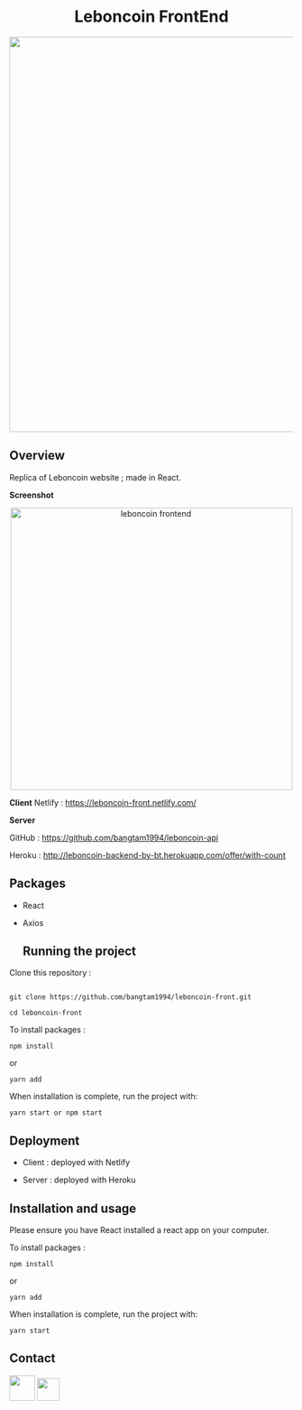 <h1  align="center">Leboncoin  FrontEnd </h1>

  <p align="center">
  <a  href="https://leboncoin-front.netlify.com/">
	<img src="https://s5.gifyu.com/images/leboncoin-front.gif" width="700"></a>
</p>

## Overview

Replica of Leboncoin website ; made in React.

**Screenshot**

<p align="center">
<a  href="https://leboncoin-front.netlify.com"><img  src="https://i.ibb.co/hspRskr/Capture-d-e-cran-2020-03-01-a-23-33-12.png" width="500" title="leboncoin frontend "  alt="leboncoin frontend"></a>
</p>

**Client**
Netlify : <a  href="https://leboncoin-front.netlify.com"  target="_blank"> https://leboncoin-front.netlify.com/</a>

**Server**

GitHub : <a  href="https://github.com/bangtam1994/leboncoin-api">https://github.com/bangtam1994/leboncoin-api</a>

Heroku : <a  href="http://leboncoin-backend-by-bt.herokuapp.com"  target="_blank"> http://leboncoin-backend-by-bt.herokuapp.com/offer/with-count</a>

## Packages

- React
- Axios

  ## Running the project

Clone this repository :

```

git clone https://github.com/bangtam1994/leboncoin-front.git

cd leboncoin-front

```

To install packages :

```
npm install
```

or

```
yarn add
```

When installation is complete, run the project with:

```
yarn start or npm start
```

## Deployment

- Client : deployed with Netlify

- Server : deployed with Heroku

## Installation and usage

Please ensure you have React installed a react app on your computer.

To install packages :

```
npm install
```

or

```
yarn add
```

When installation is complete, run the project with:

```
yarn start
```

## Contact

<a  href="[https://www.linkedin.com/in/bangtamnguyen/](https://www.linkedin.com/in/bangtamnguyen/)"  target="_blank"> <img src="https://salon-ctco.com/wp-content/uploads/2018/09/Logo-LinkedIn.png" 
width="45"
/></a> <a  href="mailto:bangtam1994@hotmail.com"  target="_blank"> <img src="https://upload.wikimedia.org/wikipedia/commons/4/4e/Gmail_Icon.png" 
width="40" 
/></a>

